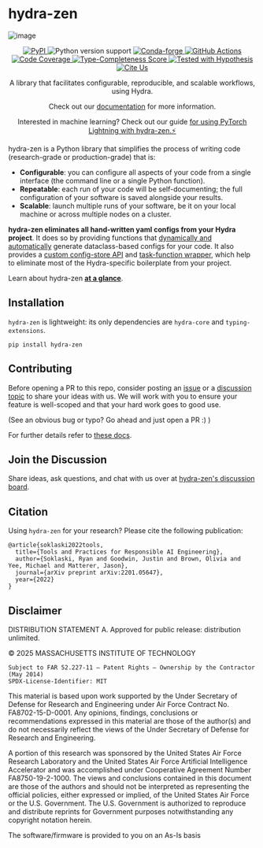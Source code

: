 # hydra-zen
![image](brand/Hydra-Zen_logo_full_filled_bkgrnd_small.png)


<p align="center">
  <a href="https://pypi.python.org/pypi/hydra-zen">
    <img src="https://img.shields.io/pypi/v/hydra-zen.svg" alt="PyPI" />
  </a>
  <a>
    <img src="https://img.shields.io/badge/python-3.9%20&#8208;%203.12-blue.svg" alt="Python version support" />
  </a>
  <a href="https://anaconda.org/conda-forge/hydra-zen">
    <img src="https://img.shields.io/conda/vn/conda-forge/hydra-zen.svg?logo=conda-forge&label=conda-forge&color=3A3A3A" alt="Conda-forge" />
  </a>
  <a href="https://github.com/mit-ll-responsible-ai/hydra-zen/actions?query=workflow%3ATests+branch%3Amain">
    <img src="https://github.com/mit-ll-responsible-ai/hydra-zen/workflows/Tests/badge.svg" alt="GitHub Actions" />
  <a href="https://github.com/mit-ll-responsible-ai/hydra-zen/actions?query=workflow%3ATests+branch%3Amain">
    <img src="https://img.shields.io/badge/coverage-100%25-green.svg" alt="Code Coverage" />
  <a href="https://github.com/microsoft/pyright/blob/92b4028cd5fd483efcf3f1cdb8597b2d4edd8866/docs/typed-libraries.md#verifying-type-completeness">
    <img src="https://img.shields.io/badge/type%20completeness-100%25-green.svg" alt="Type-Completeness Score" />
  <a href="https://hypothesis.readthedocs.io/">
    <img src="https://img.shields.io/badge/hypothesis-tested-brightgreen.svg" alt="Tested with Hypothesis" />
  </a>
  <a href="https://zenodo.org/badge/latestdoi/354130346">
    <img src="https://zenodo.org/badge/354130346.svg" alt="Cite Us" />
  </a>
  <p align="center">
    A library that facilitates configurable, reproducible, and scalable workflows, using Hydra.
  </p>
  <p align="center">
    Check out our <a href="https://mit-ll-responsible-ai.github.io/hydra-zen/">documentation</a> for more information.
  </p>
  <p align="center">
    Interested in machine learning? Check out our guide <a href="https://mit-ll-responsible-ai.github.io/hydra-zen/tutorials/pytorch_lightning.html">for using PyTorch Lightning with hydra-zen.⚡</a>
  </p>
</p>


hydra-zen is a Python library that simplifies the process of writing code (research-grade or production-grade) that is:

- **Configurable**: you can configure all aspects of your code from a single interface (the command line or a single Python function).
- **Repeatable**: each run of your code will be self-documenting; the full configuration of your software is saved alongside your results.
- **Scalable**: launch multiple runs of your software, be it on your local machine or across multiple nodes on a cluster.


**hydra-zen eliminates all hand-written yaml configs from your Hydra project**. It does so by providing functions that [dynamically and automatically](https://mit-ll-responsible-ai.github.io/hydra-zen/api_reference.html#creating-and-working-with-configs) generate dataclass-based configs for your code. It also provides a [custom config-store API](https://mit-ll-responsible-ai.github.io/hydra-zen/api_reference.html#storing-configs) and [task-function wrapper](https://mit-ll-responsible-ai.github.io/hydra-zen/generated/hydra_zen.zen.html#hydra_zen.zen), which help to eliminate most of the Hydra-specific boilerplate from your project.

Learn about hydra-zen [**at a glance**](https://mit-ll-responsible-ai.github.io/hydra-zen/index.html#hydra-zen-at-a-glance).
  
## Installation
`hydra-zen` is lightweight: its only dependencies are `hydra-core` and `typing-extensions`.

```console
pip install hydra-zen
```

## Contributing

Before opening a PR to this repo, consider posting an [issue](https://github.com/mit-ll-responsible-ai/hydra-zen/issues) or a [discussion topic](https://github.com/mit-ll-responsible-ai/hydra-zen/discussions) to share your ideas with us. We will work with you to ensure your feature is well-scoped and that your hard work goes to good use.

(See an obvious bug or typo? Go ahead and just open a PR :) )

For further details refer to [these docs](https://github.com/mit-ll-responsible-ai/hydra-zen/blob/main/CONTRIBUTING.md).


## Join the Discussion

Share ideas, ask questions, and chat with us over at [hydra-zen's discussion board](https://github.com/mit-ll-responsible-ai/hydra-zen/discussions).


## Citation

Using `hydra-zen` for your research? Please cite the following publication:

```
@article{soklaski2022tools,
  title={Tools and Practices for Responsible AI Engineering},
  author={Soklaski, Ryan and Goodwin, Justin and Brown, Olivia and Yee, Michael and Matterer, Jason},
  journal={arXiv preprint arXiv:2201.05647},
  year={2022}
}
```

## Disclaimer

DISTRIBUTION STATEMENT A. Approved for public release: distribution unlimited.

© 2025 MASSACHUSETTS INSTITUTE OF TECHNOLOGY
    
    Subject to FAR 52.227-11 – Patent Rights – Ownership by the Contractor (May 2014)
    SPDX-License-Identifier: MIT
    
This material is based upon work supported by the Under Secretary of Defense for Research and Engineering under Air Force Contract No. FA8702-15-D-0001. Any opinions, findings, conclusions or recommendations expressed in this material are those of the author(s) and do not necessarily reflect the views of the Under Secretary of Defense for Research and Engineering.

A portion of this research was sponsored by the United States Air Force Research Laboratory and the United States Air Force Artificial Intelligence Accelerator and was accomplished under Cooperative Agreement Number FA8750-19-2-1000. The views and conclusions contained in this document are those of the authors and should not be interpreted as representing the official policies, either expressed or implied, of the United States Air Force or the U.S. Government. The U.S. Government is authorized to reproduce and distribute reprints for Government purposes notwithstanding any copyright notation herein.

The software/firmware is provided to you on an As-Is basis
